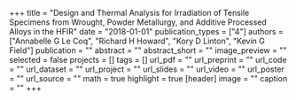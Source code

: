 +++
title = "Design and Thermal Analysis for Irradiation of Tensile Specimens from Wrought, Powder Metallurgy, and Additive Processed Alloys in the HFIR"
date = "2018-01-01"
publication_types = ["4"]
authors = ["Annabelle G Le Coq", "Richard H Howard", "Kory D Linton", "Kevin G Field"]
publication = ""
abstract = ""
abstract_short = ""
image_preview = ""
selected = false
projects = []
tags = []
url_pdf = ""
url_preprint = ""
url_code = ""
url_dataset = ""
url_project = ""
url_slides = ""
url_video = ""
url_poster = ""
url_source = ""
math = true
highlight = true
[header]
image = ""
caption = ""
+++
